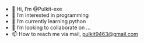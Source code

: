 - 👋 Hi, I’m @Pulkit-exe
- 👀 I’m interested in programming
- 🌱 I’m currently learning python
- 💞️ I’m looking to collaborate on ...
- 📫 How to reach me via mail, 
pulkit9463@gmail.com

<!---
Pulkit-exe/Pulkit-exe is a ✨ special ✨ repository because its `README.md` (this file) appears on your GitHub profile.
You can click the Preview link to take a look at your changes.
--->
